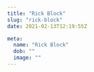 ```yaml
---
title: "Rick Block"
slug: "rick-block"
date: 2021-02-13T12:19:55Z

meta:
  name: "Rick Block"
  dob: ""
  image: ""
---
```


